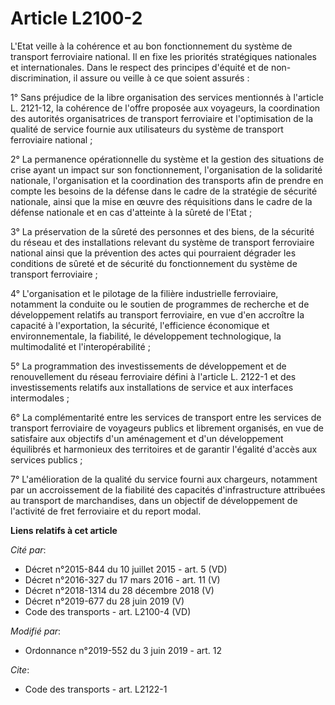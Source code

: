 # Article L2100-2

L'Etat veille à la cohérence et au bon fonctionnement du système de transport ferroviaire national. Il en fixe les priorités
stratégiques nationales et internationales. Dans le respect des principes d'équité et de non-discrimination, il assure ou
veille à ce que soient assurés :

1° Sans préjudice de la libre organisation des services mentionnés à l'article L. 2121-12, la cohérence de l'offre proposée
aux voyageurs, la coordination des autorités organisatrices de transport ferroviaire et l'optimisation de la qualité de
service fournie aux utilisateurs du système de transport ferroviaire national ;

2° La permanence opérationnelle du système et la gestion des situations de crise ayant un impact sur son fonctionnement,
l'organisation de la solidarité nationale, l'organisation et la coordination des transports afin de prendre en compte les
besoins de la défense dans le cadre de la stratégie de sécurité nationale, ainsi que la mise en œuvre des réquisitions dans
le cadre de la défense nationale et en cas d'atteinte à la sûreté de l'Etat ;

3° La préservation de la sûreté des personnes et des biens, de la sécurité du réseau et des installations relevant du système
de transport ferroviaire national ainsi que la prévention des actes qui pourraient dégrader les conditions de sûreté et de
sécurité du fonctionnement du système de transport ferroviaire ;

4° L'organisation et le pilotage de la filière industrielle ferroviaire, notamment la conduite ou le soutien de programmes de
recherche et de développement relatifs au transport ferroviaire, en vue d'en accroître la capacité à l'exportation, la
sécurité, l'efficience économique et environnementale, la fiabilité, le développement technologique, la multimodalité et
l'interopérabilité ;

5° La programmation des investissements de développement et de renouvellement du réseau ferroviaire défini à l'article L.
2122-1 et des investissements relatifs aux installations de service et aux interfaces intermodales ;

6° La complémentarité entre les services de transport entre les services de transport ferroviaire de voyageurs publics et
librement organisés, en vue de satisfaire aux objectifs d'un aménagement et d'un développement équilibrés et harmonieux des
territoires et de garantir l'égalité d'accès aux services publics ;

7° L'amélioration de la qualité du service fourni aux chargeurs, notamment par un accroissement de la fiabilité des capacités
d'infrastructure attribuées au transport de marchandises, dans un objectif de développement de l'activité de fret ferroviaire
et du report modal.

**Liens relatifs à cet article**

_Cité par_:

  - Décret n°2015-844 du 10 juillet 2015 - art. 5 (VD)
  - Décret n°2016-327 du 17 mars 2016 - art. 11 (V)
  - Décret n°2018-1314 du 28 décembre 2018 (V)
  - Décret n°2019-677 du 28 juin 2019 (V)
  - Code des transports - art. L2100-4 (VD)

_Modifié par_:

  - Ordonnance n°2019-552 du 3 juin 2019 - art. 12

_Cite_:

  - Code des transports - art. L2122-1
